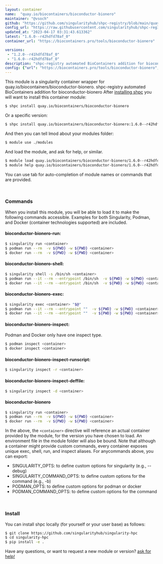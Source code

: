 ```yaml
---
layout: container
name:  "quay.io/biocontainers/bioconductor-bionero"
maintainer: "@vsoch"
github: "https://github.com/singularityhub/shpc-registry/blob/main/quay.io/biocontainers/bioconductor-bionero/container.yaml"
config_url: "https://raw.githubusercontent.com/singularityhub/shpc-registry/main/quay.io/biocontainers/bioconductor-bionero/container.yaml"
updated_at: "2023-04-17 03:31:43.613362"
latest: "1.6.0--r42hdfd78af_0"
container_url: "https://biocontainers.pro/tools/bioconductor-bionero"

versions:
 - "1.2.0--r41hdfd78af_0"
 - "1.6.0--r42hdfd78af_0"
description: "shpc-registry automated BioContainers addition for bioconductor-bionero"
config: {"url": "https://biocontainers.pro/tools/bioconductor-bionero", "maintainer": "@vsoch", "description": "shpc-registry automated BioContainers addition for bioconductor-bionero", "latest": {"1.6.0--r42hdfd78af_0": "sha256:c6f1d14f71fd591e0c8b2f96ce3bf2d57041979f922c4268170187250776e4c9"}, "tags": {"1.2.0--r41hdfd78af_0": "sha256:c13e1bc96702ac86307f9a7e1aea50d6d4f37d1b41e3d6ce83b8823b9b3bac20", "1.6.0--r42hdfd78af_0": "sha256:c6f1d14f71fd591e0c8b2f96ce3bf2d57041979f922c4268170187250776e4c9"}, "docker": "quay.io/biocontainers/bioconductor-bionero"}
---
```


This module is a singularity container wrapper for quay.io/biocontainers/bioconductor-bionero.
shpc-registry automated BioContainers addition for bioconductor-bionero
After [installing shpc](#install) you will want to install this container module:


```bash
$ shpc install quay.io/biocontainers/bioconductor-bionero
```

Or a specific version:

```bash
$ shpc install quay.io/biocontainers/bioconductor-bionero:1.6.0--r42hdfd78af_0
```

And then you can tell lmod about your modules folder:

```bash
$ module use ./modules
```

And load the module, and ask for help, or similar.

```bash
$ module load quay.io/biocontainers/bioconductor-bionero/1.6.0--r42hdfd78af_0
$ module help quay.io/biocontainers/bioconductor-bionero/1.6.0--r42hdfd78af_0
```

You can use tab for auto-completion of module names or commands that are provided.

<br>

### Commands

When you install this module, you will be able to load it to make the following commands accessible.
Examples for both Singularity, Podman, and Docker (container technologies supported) are included.

#### bioconductor-bionero-run:

```bash
$ singularity run <container>
$ podman run --rm  -v ${PWD} -w ${PWD} <container>
$ docker run --rm  -v ${PWD} -w ${PWD} <container>
```

#### bioconductor-bionero-shell:

```bash
$ singularity shell -s /bin/sh <container>
$ podman run --it --rm --entrypoint /bin/sh  -v ${PWD} -w ${PWD} <container>
$ docker run --it --rm --entrypoint /bin/sh  -v ${PWD} -w ${PWD} <container>
```

#### bioconductor-bionero-exec:

```bash
$ singularity exec <container> "$@"
$ podman run --it --rm --entrypoint ""  -v ${PWD} -w ${PWD} <container> "$@"
$ docker run --it --rm --entrypoint ""  -v ${PWD} -w ${PWD} <container> "$@"
```

#### bioconductor-bionero-inspect:

Podman and Docker only have one inspect type.

```bash
$ podman inspect <container>
$ docker inspect <container>
```

#### bioconductor-bionero-inspect-runscript:

```bash
$ singularity inspect -r <container>
```

#### bioconductor-bionero-inspect-deffile:

```bash
$ singularity inspect -d <container>
```



#### bioconductor-bionero

```bash
$ singularity run <container>
$ podman run --rm  -v ${PWD} -w ${PWD} <container>
$ docker run --rm  -v ${PWD} -w ${PWD} <container>
```


In the above, the `<container>` directive will reference an actual container provided
by the module, for the version you have chosen to load. An environment file in the
module folder will also be bound. Note that although a container
might provide custom commands, every container exposes unique exec, shell, run, and
inspect aliases. For anycommands above, you can export:

 - SINGULARITY_OPTS: to define custom options for singularity (e.g., --debug)
 - SINGULARITY_COMMAND_OPTS: to define custom options for the command (e.g., -b)
 - PODMAN_OPTS: to define custom options for podman or docker
 - PODMAN_COMMAND_OPTS: to define custom options for the command

<br>

### Install

You can install shpc locally (for yourself or your user base) as follows:

```bash
$ git clone https://github.com/singularityhub/singularity-hpc
$ cd singularity-hpc
$ pip install -e .
```

Have any questions, or want to request a new module or version? [ask for help!](https://github.com/singularityhub/singularity-hpc/issues)